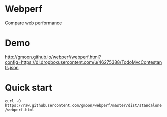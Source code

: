 # Webperf
Compare web performance

# Demo

http://gmoon.github.io/webperf/webperf.html?config=https://dl.dropboxusercontent.com/u/46275388/TodoMvcContestants.json

# Quick start

```curl -O https://raw.githubusercontent.com/gmoon/webperf/master/dist/standalone/webperf.html```
